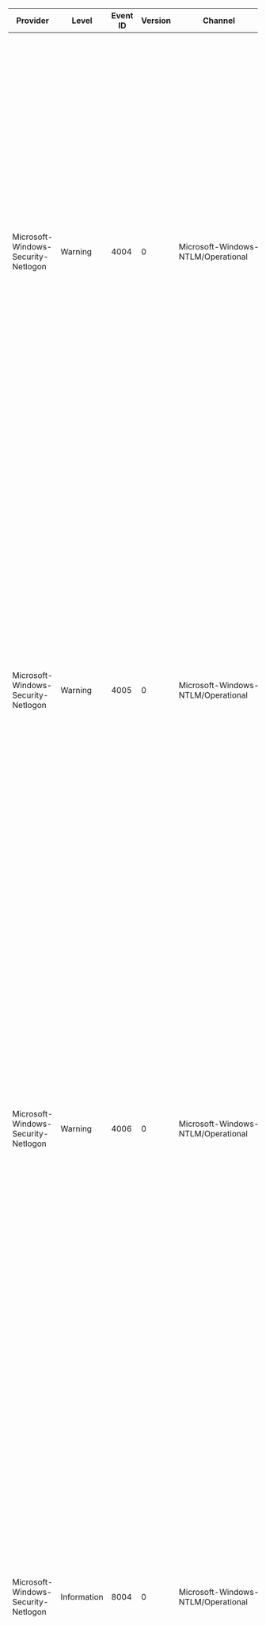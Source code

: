 Provider                             |  Level        |  Event ID  |  Version  |  Channel                                          |  Task           |  Opcode  |  Keyword  |  Message
-------------------------------------|---------------|------------|-----------|---------------------------------------------------|-----------------|----------|-----------|---------------------------------------------------------------------------------------------------------------------------------------------------------------------------------------------------------------------------------------------------------------------------------------------------------------------------------------------------------------------------------------------------------------------------------------------------------------------------------------------------------------------------------------------------------------------------------------------------------------------------------------------------------------------------------------------------------------------------------------------------------------------------------------------------------------------------------------------------------------------------------------------------------------------------------------------------------------------------------------------------------------------------------------------------------------------------------------------------------------------------------------------------
Microsoft-Windows-Security-Netlogon  |  Warning      |  4004      |  0        |  Microsoft-Windows-NTLM/Operational               |  Blocking NTLM  |          |           |  Domain Controller Blocked: NTLM authentication to this domain controller is blocked.Secure Channel name: {SChannelName}User name: {UserName}Domain name: {DomainName}Workstation name: {WorkstationName}Secure Channel type: {SChannelType}NTLM authentication within the domain {DomainName} is blocked.If you want to allow NTLM authentication requests in the domain {DomainName}; set the security policy Network Security: Restrict NTLM: NTLM authentication in this domain to Disabled.If you want to allow NTLM authentication requests only to specific servers in the domain {DomainName}; set the security policy Network Security: Restrict NTLM: NTLM authentication in this domain to Deny for domain servers or Deny domain accounts to domain servers; and then set the security policy Network Security: Restrict NTLM: Add server exceptions in this domain to define a list of servers in this domain as an exception to use NTLM authentication.
Microsoft-Windows-Security-Netlogon  |  Warning      |  4005      |  0        |  Microsoft-Windows-NTLM/Operational               |  Blocking NTLM  |          |           |  Domain Controller Blocked: NTLM authentication to this domain controller is blocked.Secure Channel name: {SChannelName}User name: {UserName}Domain name: {DomainName}Workstation name: {WorkstationName}Secure Channel type: {SChannelType}NTLM authentication within the domain {DomainName} is blocked.If you want to allow NTLM authentication requests in the domain {DomainName}; set the security policy Network Security: Restrict NTLM: NTLM authentication in this domain to Disabled.If you want to allow NTLM authentication requests only to specific servers in the domain {DomainName}; set the security policy Network Security: Restrict NTLM: NTLM authentication in this domain to Deny for domain servers or Deny domain accounts to domain servers; and then set the security policy Network Security: Restrict NTLM: Add server exceptions in this domain to define a list of servers in this domain as an exception to use NTLM authentication.
Microsoft-Windows-Security-Netlogon  |  Warning      |  4006      |  0        |  Microsoft-Windows-NTLM/Operational               |  Blocking NTLM  |          |           |  Domain Controller Blocked: NTLM authentication to this domain controller is blocked.Secure Channel name: {SChannelName}User name: {UserName}Domain name: {DomainName}Workstation name: {WorkstationName}Secure Channel type: {SChannelType}NTLM authentication within the domain {DomainName} is blocked.If you want to allow NTLM authentication requests in the domain {DomainName}; set the security policy Network Security: Restrict NTLM: NTLM authentication in this domain to Disabled.If you want to allow NTLM authentication requests only to specific servers in the domain {DomainName}; set the security policy Network Security: Restrict NTLM: NTLM authentication in this domain to Deny for domain servers or Deny domain accounts to domain servers; and then set the security policy Network Security: Restrict NTLM: Add server exceptions in this domain to define a list of servers in this domain as an exception to use NTLM authentication.
Microsoft-Windows-Security-Netlogon  |  Information  |  8004      |  0        |  Microsoft-Windows-NTLM/Operational               |  Auditing NTLM  |          |           |  Domain Controller Blocked Audit: Audit NTLM authentication to this domain controller.Secure Channel name: {SChannelName}User name: {UserName}Domain name: {DomainName}Workstation name: {WorkstationName}Secure Channel type: {SChannelType}Audit NTLM authentication requests within the domain {DomainName} that would be blocked if the security policy Network Security: Restrict NTLM: NTLM authentication in this domain is set to any of the Deny options.If you want to allow NTLM authentication requests in the domain {DomainName}; set the security policy Network Security: Restrict NTLM: NTLM authentication in this domain to Disabled.If you want to allow NTLM authentication requests to specific servers in the domain {DomainName}; set the security policy Network Security: Restrict NTLM: NTLM authentication in this domain to Deny for domain servers or Deny domain accounts to domain servers; and then set the security policy Network Security: Restrict NTLM: Add server exceptions in this domain to define a list of servers in the domain {DomainName} to which clients are allowed to use NTLM authentication.
Microsoft-Windows-Security-Netlogon  |  Information  |  8005      |  0        |  Microsoft-Windows-NTLM/Operational               |  Auditing NTLM  |          |           |  Domain Controller Blocked Audit: Audit NTLM authentication to this domain controller.Secure Channel name: {SChannelName}User name: {UserName}Domain name: {DomainName}Workstation name: {WorkstationName}Secure Channel type: {SChannelType}Audit NTLM authentication requests within the domain {DomainName} that would be blocked if the security policy Network Security: Restrict NTLM: NTLM authentication in this domain is set to any of the Deny options.If you want to allow NTLM authentication requests in the domain {DomainName}; set the security policy Network Security: Restrict NTLM: NTLM authentication in this domain to Disabled.If you want to allow NTLM authentication requests to specific servers in the domain {DomainName}; set the security policy Network Security: Restrict NTLM: NTLM authentication in this domain to Deny for domain servers or Deny domain accounts to domain servers; and then set the security policy Network Security: Restrict NTLM: Add server exceptions in this domain to define a list of servers in the domain {DomainName} to which clients are allowed to use NTLM authentication.
Microsoft-Windows-Security-Netlogon  |  Information  |  8006      |  0        |  Microsoft-Windows-NTLM/Operational               |  Auditing NTLM  |          |           |  Domain Controller Blocked Audit: Audit NTLM authentication to this domain controller.Secure Channel name: {SChannelName}User name: {UserName}Domain name: {DomainName}Workstation name: {WorkstationName}Secure Channel type: {SChannelType}Audit NTLM authentication requests within the domain {DomainName} that would be blocked if the security policy Network Security: Restrict NTLM: NTLM authentication in this domain is set to any of the Deny options.If you want to allow NTLM authentication requests in the domain {DomainName}; set the security policy Network Security: Restrict NTLM: NTLM authentication in this domain to Disabled.If you want to allow NTLM authentication requests to specific servers in the domain {DomainName}; set the security policy Network Security: Restrict NTLM: NTLM authentication in this domain to Deny for domain servers or Deny domain accounts to domain servers; and then set the security policy Network Security: Restrict NTLM: Add server exceptions in this domain to define a list of servers in the domain {DomainName} to which clients are allowed to use NTLM authentication.
Microsoft-Windows-Security-Netlogon  |  Error        |  9000      |  0        |  Microsoft-Windows-Security-Netlogon/Operational  |  MSA            |          |           |  Netlogon failed to retrieve the password for account {AccountName} in domain {AccountDomain}. {Status}
Microsoft-Windows-Security-Netlogon  |  Error        |  9001      |  0        |  Microsoft-Windows-Security-Netlogon/Operational  |  MSA            |          |           |  The account {Account} cannot be used as managed service account on the local machine because not all the supported encryption types of the account are supported by the local machine.
Microsoft-Windows-Security-Netlogon  |  Error        |  9002      |  0        |  Microsoft-Windows-Security-Netlogon/Operational  |  MSA            |          |           |  Netlogon failed to add {Account} as a managed service account to this local machine. {Status}
Microsoft-Windows-Security-Netlogon  |  Error        |  9003      |  0        |  Microsoft-Windows-Security-Netlogon/Operational  |  MSA            |          |           |  Netlogon failed to remove the managed service account {Account} from this local machine. {Status}
Microsoft-Windows-Security-Netlogon  |  Warning      |  9004      |  0        |  Microsoft-Windows-Security-Netlogon/Operational  |  LOCATOR        |          |           |  A total of {RequestsRejected} DC locator queries were rejected since the last reported event because they would have exceeded the configured maximum on concurrent network discovery operations.